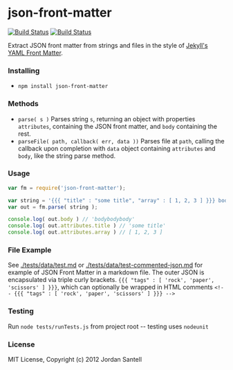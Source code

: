 json-front-matter
======

[![Build Status](http://img.shields.io/travis/jsantell/node-json-front-matter.svg?style=flat-square)](https://travis-ci.org/jsantell/node-json-front-matter)
[![Build Status](http://img.shields.io/npm/v/json-front-matter.svg?style=flat-square)](https://www.npmjs.org/package/json-front-matter)

Extract JSON front matter from strings and files in the style of [Jekyll's YAML Front Matter](https://github.com/mojombo/jekyll/wiki/YAML-Front-Matter).

### Installing

* `npm install json-front-matter`

### Methods

* `parse( s )` Parses string `s`, returning an object with properties `attributes`, containing the JSON front matter, and `body` containing the rest.
* `parseFile( path, callback( err, data ))` Parses file at `path`, calling the callback upon completion with `data` object containing `attributes` and `body`, like the string parse method.

### Usage

```javascript
var fm = require('json-front-matter');

var string = '{{{ "title" : "some title", "array" : [ 1, 2, 3 ] }}} bodybodybody';
var out = fm.parse( string );

console.log( out.body ) // 'bodybodybody'
console.log( out.attributes.title ) // 'some title'
console.log( out.attributes.array ) // [ 1, 2, 3 ]
```

### File Example

See [./tests/data/test.md](https://raw.github.com/jsantell/node-json-front-matter/master/tests/data/test.md) or [./tests/data/test-commented-json.md](https://raw.github.com/jsantell/node-json-front-matter/master/tests/data/test-commented-json.md) for example of JSON Front Matter in a markdown file. The outer JSON is encapsulated via triple curly brackets. `{{{ "tags" : [ 'rock', 'paper', 'scissors' ] }}}`, which can optionally be wrapped in HTML comments `<!-- {{{ "tags" : [ 'rock', 'paper', 'scissors' ] }}} -->`

### Testing

Run `node tests/runTests.js` from project root -- testing uses `nodeunit`

### License

MIT License, Copyright (c) 2012 Jordan Santell
